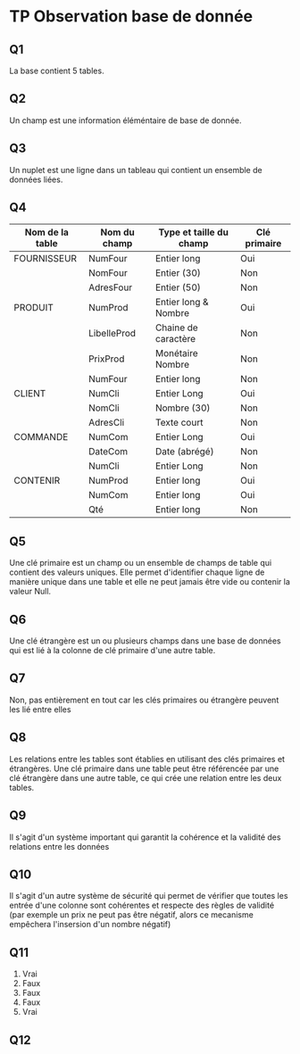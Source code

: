# TP Observation base de donnée

## Q1
La base contient 5 tables.

## Q2
Un champ est une information éléméntaire de base de donnée.

## Q3
Un nuplet est une ligne dans un tableau qui contient un ensemble de données liées.

## Q4
|Nom de la table|Nom du champ|Type et taille du champ|Clé primaire|
|---|---|---|---|
|FOURNISSEUR|NumFour|Entier long|Oui|
||NomFour|Entier (30)|Non|
||AdresFour|Entier (50)|Non|
|PRODUIT|NumProd|Entier long & Nombre|Oui|
||LibelleProd|Chaine de caractère|Non|
||PrixProd|Monétaire Nombre|Non|
||NumFour|Entier long|Non|
|CLIENT|NumCli|Entier Long|Oui|
||NomCli|Nombre (30)|Non|
||AdresCli|Texte court|Non|
|COMMANDE|NumCom|Entier Long|Oui|
||DateCom|Date (abrégé)|Non|
||NumCli|Entier Long|Non|
|CONTENIR|NumProd|Entier long|Oui|
||NumCom|Entier long|Oui|
||Qté|Entier long|Non|

## Q5
Une clé primaire est un champ ou un ensemble de champs de table qui contient des valeurs uniques. Elle permet d'identifier chaque ligne de manière unique dans une table et elle ne peut jamais être vide ou contenir la valeur Null.

## Q6
Une clé étrangère est un ou plusieurs champs dans une base de données qui est lié à la colonne de clé primaire d'une autre table.

## Q7
Non, pas entièrement en tout car les clés primaires ou étrangère peuvent les lié entre elles

## Q8
Les relations entre les tables sont établies en utilisant des clés primaires et étrangères. Une clé primaire dans une table peut être référencée par une clé étrangère dans une autre table, ce qui crée une relation entre les deux tables.

## Q9
Il s'agit d'un système important qui garantit la cohérence et la validité des relations entre les données

## Q10
Il s'agit d'un autre système de sécurité qui permet de vérifier que toutes les entrée d'une colonne sont cohérentes et respecte des règles de validité (par exemple un prix ne peut pas être négatif, alors ce mecanisme empêchera l'insersion d'un nombre négatif)

## Q11
1. Vrai
2. Faux
3. Faux
4. Faux
5. Vrai

## Q12
